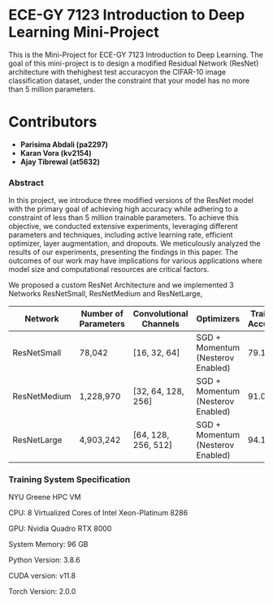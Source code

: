 # ECE-GY 7123 Introduction to Deep Learning Mini-Project

This is the Mini-Project for ECE-GY 7123 Introduction to Deep Learning. The goal of this mini-project is to design a modified Residual Network (ResNet) architecture with thehighest test accuracyon the CIFAR-10 image classification dataset, under the constraint that your model has no more than 5 million parameters.

# Contributors

* **Parisima Abdali (pa2297)**
* **Karan Vora (kv2154)**
* **Ajay Tibrewal (at5632)**

### Abstract

In this project, we introduce three modified versions of the ResNet model with the primary goal of achieving high accuracy while adhering to a constraint of less than 5 million trainable parameters. To achieve this objective, we conducted extensive experiments, leveraging different parameters and techniques, including active learning rate, efficient optimizer, layer augmentation, and dropouts. We meticulously analyzed the results of our experiments, presenting the findings in this paper. The outcomes of our work may have implications for various applications where model size and computational resources are critical factors.

We proposed a custom ResNet Architecture and we implemented 3 Networks ResNetSmall, ResNetMedium and ResNetLarge,

| Network      | Number of Parameters | Convolutional Channels | Optimizers                        | Training Accuracy | Testing Accuracy |
| ------------ | -------------------- | ---------------------- | --------------------------------- | ----------------- | ---------------- |
| ResNetSmall  | 78,042               | [16, 32, 64]           | SGD + Momentum (Nesterov Enabled) | 79.18%            | 79.40%           |
| ResNetMedium | 1,228,970            | [32, 64, 128, 256]     | SGD + Momentum (Nesterov Enabled) | 91.06%            | 87.99%           |
| ResNetLarge  | 4,903,242            | [64, 128, 256, 512]    | SGD + Momentum (Nesterov Enabled) | 94.16%            | 89.66%           |

### Training System Specification

NYU Greene HPC VM

CPU: 8 Virtualized Cores of Intel Xeon-Platinum 8286

GPU: Nvidia Quadro RTX 8000

System Memory: 96 GB

Python Version: 3.8.6

CUDA version: v11.8

Torch Version: 2.0.0
